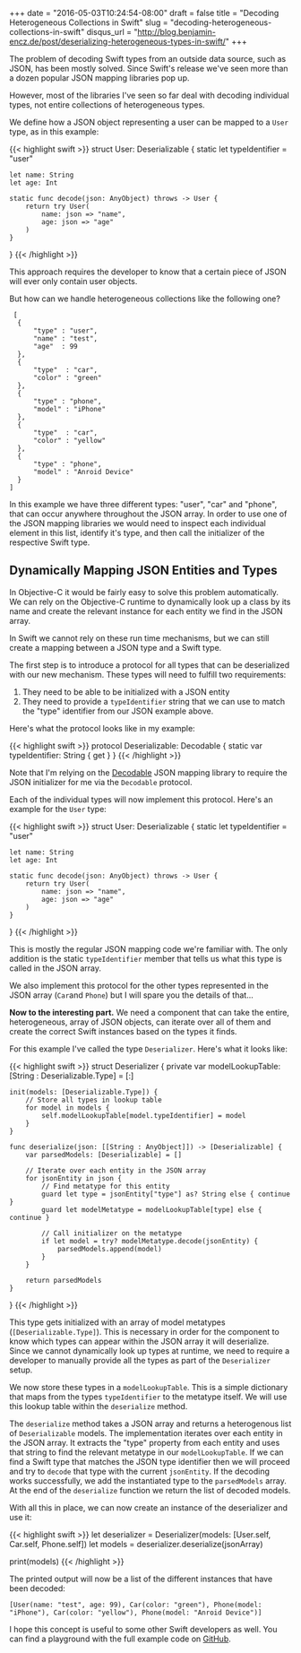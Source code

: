 +++
date = "2016-05-03T10:24:54-08:00"
draft = false
title = "Decoding Heterogeneous Collections in Swift"
slug = "decoding-heterogeneous-collections-in-swift"
disqus_url = "http://blog.benjamin-encz.de/post/deserializing-heterogeneous-types-in-swift/"
+++

The problem of decoding Swift types from an outside data source, such as JSON, has been mostly solved. Since Swift's release we've seen more than a dozen popular JSON mapping libraries pop up.

However, most of the libraries I've seen so far deal with decoding individual types, not entire collections of heterogeneous types.

<!--more--> 

We define how a JSON object representing a user can be mapped to a `User` type, as in this example:

{{< highlight swift >}}
struct User: Deserializable {
    static let typeIdentifier = "user"

    let name: String
    let age: Int

    static func decode(json: AnyObject) throws -> User {
        return try User(
            name: json => "name",
            age: json => "age"
        )
    }
}
{{< /highlight >}}

This approach requires the developer to know that a certain piece of JSON will ever only contain user objects.

But how can we handle heterogeneous collections like the following one?

```
 [
  {
      "type" : "user",
      "name" : "test",
      "age"  : 99
  },
  {
      "type"  : "car",
      "color" : "green"
  },
  {
      "type" : "phone",
      "model" : "iPhone"
  },
  {
      "type"  : "car",
      "color" : "yellow"
  },
  {
      "type" : "phone",
      "model" : "Anroid Device"
  }
]
```

In this example we have three different types: "user", "car" and "phone", that can occur anywhere throughout the JSON array. In order to use one of the JSON mapping libraries we would need to inspect each individual element in this list, identify it's type, and then call the initializer of the respective Swift type.

## Dynamically Mapping JSON Entities and Types

In Objective-C it would be fairly easy to solve this problem automatically. We can rely on the Objective-C runtime to dynamically look up a class by its name and create the relevant instance for each entity we find in the JSON array.

In Swift we cannot rely on these run time mechanisms, but we can still create a mapping between a JSON type and a Swift type.

The first step is to introduce a protocol for all types that can be deserialized with our new mechanism. These types will need to fulfill two requirements:

1. They need to be able to be initialized with a JSON entity
2. They need to provide a `typeIdentifier` string that we can use to match the "type" identifier from our JSON example above.

Here's what the protocol looks like in my example:

{{< highlight swift >}}
protocol Deserializable: Decodable {
    static var typeIdentifier: String { get }
}
{{< /highlight >}}

Note that I'm relying on the [Decodable](https://github.com/Anviking/Decodable) JSON mapping library to require the JSON initializer for me via the `Decodable` protocol.

Each of the individual types will now implement this protocol. Here's an example for the `User` type:

{{< highlight swift >}}
struct User: Deserializable {
    static let typeIdentifier = "user"

    let name: String
    let age: Int

    static func decode(json: AnyObject) throws -> User {
        return try User(
            name: json => "name",
            age: json => "age"
        )
    }
}
{{< /highlight >}}

This is mostly the regular JSON mapping code we're familiar with. The only addition is the static `typeIdentifier` member that tells us what this type is called in the JSON array.

We also implement this protocol for the other types represented in the JSON array (`Car`and  `Phone`) but I will spare you the details of that...

**Now to the interesting part.** We need a component that can take the entire, heterogeneous,  array of JSON objects, can iterate over all of them and create the correct Swift instances based on the types it finds.

For this example I've called the type `Deserializer`. Here's what it looks like:

{{< highlight swift >}}
struct Deserializer {
    private var modelLookupTable: [String : Deserializable.Type] = [:]

    init(models: [Deserializable.Type]) {
        // Store all types in lookup table
        for model in models {
            self.modelLookupTable[model.typeIdentifier] = model
        }
    }

    func deserialize(json: [[String : AnyObject]]) -> [Deserializable] {
        var parsedModels: [Deserializable] = []

        // Iterate over each entity in the JSON array
        for jsonEntity in json {
            // Find metatype for this entity
            guard let type = jsonEntity["type"] as? String else { continue }
            guard let modelMetatype = modelLookupTable[type] else { continue }

            // Call initializer on the metatype
            if let model = try? modelMetatype.decode(jsonEntity) {
                parsedModels.append(model)
            }
        }

        return parsedModels
    }
}
{{< /highlight >}}

This type gets initialized with an array of model metatypes (`[Deserializable.Type]`). This is necessary in order for the component to know which types can appear within the JSON array it will deserialize. Since we cannot dynamically look up types at runtime, we need to require a developer to manually provide all the types as part of the `Deserializer` setup.

We now store these types in a `modelLookupTable`. This is a simple dictionary that maps from the types `typeIdentifier` to the metatype itself. We will use this lookup table within the `deserialize` method.

The `deserialize` method takes a JSON array and returns a heterogenous list of `Deserializable` models. The implementation iterates over each entity in the JSON array. It extracts the "type" property from each entity and uses that string to find the relevant metatype in our `modelLookupTable`. If we can find a Swift type that matches the JSON type identifier then we will proceed and try to `decode` that type with the current `jsonEntity`.
If the decoding works successfully, we add the instantiated type to the `parsedModels` array.
At the end of the `deserialize` function we return the list of decoded models.

With all this in place, we can now create an instance of the deserializer and use it:

{{< highlight swift >}}
let deserializer = Deserializer(models: [User.self, Car.self, Phone.self])
let models = deserializer.deserialize(jsonArray)

print(models)
{{< /highlight >}}

The printed output will now be a list of the different instances that have been decoded:

```
[User(name: "test", age: 99), Car(color: "green"), Phone(model: "iPhone"), Car(color: "yellow"), Phone(model: "Anroid Device")]
```

I hope this concept is useful to some other Swift developers as well. You can find a playground with the full example code on [GitHub](https://github.com/Ben-G/Decoding-Heterogeneous-Collections-Swift/blob/master/Decodable.playground/Contents.swift).
